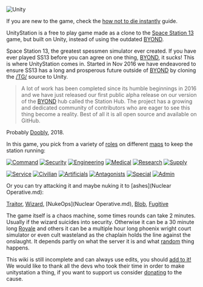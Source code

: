 ![Unity](Unitystation.png)

If you are new to the game, check the [how not to die instantly](How-not-to-die-instantly.md) guide.

UnityStation is a free to play game made as a clone to the [Space Station 13](https://www.youtube.com/watch?v=URJ_qSXruW0) game, but built on Unity, instead of using the outdated [BYOND](http://www.byond.com/).

Space Station 13, the greatest spessmen simulator ever created. If you have ever played SS13 before you can agree on one thing, [BYOND](http://www.byond.com/), it sucks! This is where UnityStation comes in. Started in Nov 2016 we have endeavored to ensure SS13 has a long and prosperous future outside of [BYOND](http://www.byond.com/) by cloning the [/TG/](https://tgstation13.org/) source to Unity.

> A lot of work has been completed since its humble beginnings in 2016 and we have just released our first public alpha release on our version of the [BYOND](http://www.byond.com/) hub called the Station Hub. The project has a growing and dedicated community of contributors who are eager to see this thing become a reality. Best of all it is all open source and available on GitHub.

Probably [Doobly](Doobly.md), 2018.

In this game, you pick from a variety of [roles](Roles.md) on different [maps](Maps.md) to keep the station running:

[![Command](Command.png)](Roles/Roles.md#command)
[![Security](Security.png)](Roles/Roles.md#security)
[![Engineering](Engineering.png)](Roles/Roles.md#engineering)
[![Medical](Medical.png)](Roles/Roles.md#medical)
[![Research](Research.png)](Roles/Roles.md#science)
[![Supply](Supply.png)](Roles/Roles.md#cargo)

[![Service](Service.png)](Roles/Roles.md#service)
[![Civilian](Civilian.png)](Roles/Roles.md#service)
[![Artificials](Artificials.png)](Roles/Roles.md#synthetic)
[![Antagonists](Antagonists.png)](Roles/Roles.md#antagonist)
[![Special](Special.png)](Roles/Roles.md#other)
[![Admin](Admin.png)](Admin.md)

Or you can try attacking it and maybe nuking it to [ashes](Nuclear Operative.md):

[Traitor](Traitor.md), [Wizard](Wizard.md), [NukeOps](Nuclear Operative.md), [Blob](Blob.md), [Fugitive](Fugitive.md)

The game itself is a chaos machine, some times rounds can take 2 minutes. Usually if the wizard suicides into security. Otherwise it can be a 30 minute long [Royale](Battle-royale.md) and others it can be a multiple hour long phoenix wright court simulator or even cult wasteland as the chaplain holds the line against the onslaught. It depends partly on what the server it is and what [random](Roles.md#antagonist) thing happens.

This wiki is still incomplete and can always use edits, you should [add to it!](https://github.com/unitystation/unitystation-wiki/)
We would like to thank all the devs who took their time in order to make unitystation a thing, if you want to support us consider [donating](https://www.patreon.com/unitystation) to the cause.

